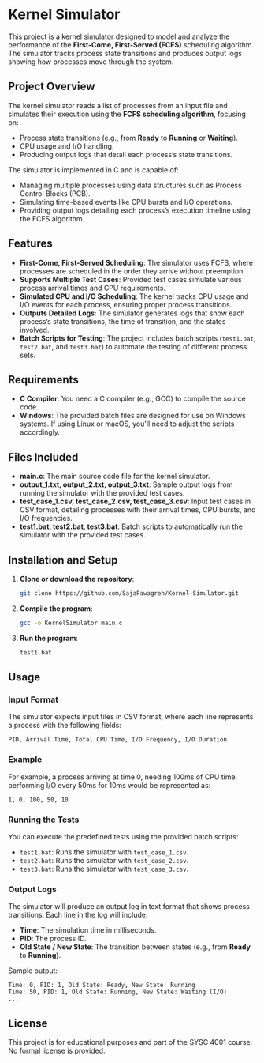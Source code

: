 
# Kernel Simulator

This project is a kernel simulator designed to model and analyze the performance of the **First-Come, First-Served (FCFS)** scheduling algorithm. The simulator tracks process state transitions and produces output logs showing how processes move through the system.

## Project Overview

The kernel simulator reads a list of processes from an input file and simulates their execution using the **FCFS scheduling algorithm**, focusing on:
- Process state transitions (e.g., from **Ready** to **Running** or **Waiting**).
- CPU usage and I/O handling.
- Producing output logs that detail each process’s state transitions.

The simulator is implemented in C and is capable of:
- Managing multiple processes using data structures such as Process Control Blocks (PCB).
- Simulating time-based events like CPU bursts and I/O operations.
- Providing output logs detailing each process’s execution timeline using the FCFS algorithm.

## Features

- **First-Come, First-Served Scheduling**: The simulator uses FCFS, where processes are scheduled in the order they arrive without preemption.
- **Supports Multiple Test Cases**: Provided test cases simulate various process arrival times and CPU requirements.
- **Simulated CPU and I/O Scheduling**: The kernel tracks CPU usage and I/O events for each process, ensuring proper process transitions.
- **Outputs Detailed Logs**: The simulator generates logs that show each process’s state transitions, the time of transition, and the states involved.
- **Batch Scripts for Testing**: The project includes batch scripts (`test1.bat`, `test2.bat`, and `test3.bat`) to automate the testing of different process sets.

## Requirements

- **C Compiler**: You need a C compiler (e.g., GCC) to compile the source code.
- **Windows**: The provided batch files are designed for use on Windows systems. If using Linux or macOS, you'll need to adjust the scripts accordingly.

## Files Included

- **main.c**: The main source code file for the kernel simulator.
- **output_1.txt, output_2.txt, output_3.txt**: Sample output logs from running the simulator with the provided test cases.
- **test_case_1.csv, test_case_2.csv, test_case_3.csv**: Input test cases in CSV format, detailing processes with their arrival times, CPU bursts, and I/O frequencies.
- **test1.bat, test2.bat, test3.bat**: Batch scripts to automatically run the simulator with the provided test cases.

## Installation and Setup

1. **Clone or download the repository**:
   ```bash
   git clone https://github.com/SajaFawagreh/Kernel-Simulator.git
   ```

2. **Compile the program**:
   ```bash
   gcc -o KernelSimulator main.c
   ```

3. **Run the program**:
    ```bash
    test1.bat
    ```

## Usage

### Input Format
The simulator expects input files in CSV format, where each line represents a process with the following fields:
```
PID, Arrival Time, Total CPU Time, I/O Frequency, I/O Duration
```

### Example
For example, a process arriving at time 0, needing 100ms of CPU time, performing I/O every 50ms for 10ms would be represented as:
```
1, 0, 100, 50, 10
```

### Running the Tests
You can execute the predefined tests using the provided batch scripts:
- `test1.bat`: Runs the simulator with `test_case_1.csv`.
- `test2.bat`: Runs the simulator with `test_case_2.csv`.
- `test3.bat`: Runs the simulator with `test_case_3.csv`.

### Output Logs
The simulator will produce an output log in text format that shows process transitions. Each line in the log will include:
- **Time**: The simulation time in milliseconds.
- **PID**: The process ID.
- **Old State / New State**: The transition between states (e.g., from **Ready** to **Running**).

Sample output:
```
Time: 0, PID: 1, Old State: Ready, New State: Running
Time: 50, PID: 1, Old State: Running, New State: Waiting (I/O)
...
```

## License
This project is for educational purposes and part of the SYSC 4001 course. No formal license is provided.
